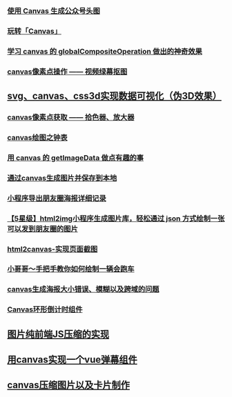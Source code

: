 ### [使用 Canvas 生成公众号头图](https://juejin.im/post/5b72d73ee51d4566205fe67b)
### [玩转「Canvas」](https://juejin.im/post/5bfba4d6e51d452fd80f0f0d)
### [学习 canvas 的 globalCompositeOperation 做出的神奇效果](https://juejin.im/post/5b87de766fb9a01a175dce1e)
### [canvas像素点操作 —— 视频绿幕抠图](https://juejin.im/post/5b9722045188255c971fbfe0)
## [svg、canvas、css3d实现数据可视化（伪3D效果）](https://juejin.im/post/5b690a66f265da0f820254bd)
### [canvas像素点获取 —— 拾色器、放大器](https://juejin.im/post/5b95d5df6fb9a05d11176489)
### [canvas绘图之钟表](https://juejin.im/post/5b95cfef6fb9a05d1a12b8db)
### [用 canvas 的 getImageData 做点有趣的事](https://juejin.im/post/5ba06596f265da0acc7957e4)
### [通过canvas生成图片并保存到本地](https://juejin.im/post/5b9a3113f265da0aaa04fffc)
###  [小程序导出朋友圈海报详细记录](https://juejin.im/post/5b9dab12f265da0acf0ad156)
### [【5星级】html2img小程序生成图片库，轻松通过 json 方式绘制一张可以发到朋友圈的图片](https://github.com/libin1991/Painter)
### [html2canvas-实现页面截图](https://juejin.im/post/5bcdac8d6fb9a05d3017910d)
### [小哥哥～手把手教你如何绘制一辆会跑车](https://juejin.im/post/5bc34db36fb9a05d36350315)
### [canvas生成海报大小错误、模糊以及跨域的问题](https://juejin.im/post/5bddac7d6fb9a049ee7fe452)
### [Canvas环形倒计时组件](https://juejin.im/post/5beabe026fb9a049b829ff6f)
## [图片纯前端JS压缩的实现](https://juejin.im/post/5bec3c6cf265da614312a0fa)
## [用canvas实现一个vue弹幕组件](https://juejin.im/post/5bfe3f7c6fb9a04a0c2e250b)
## [canvas压缩图片以及卡片制作](https://juejin.im/post/5c03bd0ce51d4524d9252e1e)
